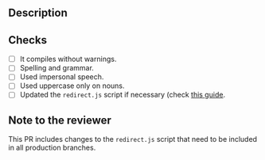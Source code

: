 <!--
This template reflects sections that must be included in new Pull requests.
Contributions from the community are really appreciated. If this is the case, please add the
"contribution" to properly track the Pull Request.

Please fill the table below. Feel free to extend it at your convenience.
-->
<!--
## Community contributions advice

We love our community contributions. First, we work with the numbered branches. The `master` branch is only updated when a new Wazuh release is done. We recommend making PRs from the actual branch. For instance, if Wazuh 3.11.4 is the latest release, the branch to be used is 3.11.

Anyway, if you contribute from the master branch, we will `cherry-pick` your commits to the numerated branch for you. 

Thanks!
-->

## Description

<!--
Add a clear description of how the problem has been solved. 
If your PR closes an issue, please use the "closes" keyword indicating the issue. 
-->

## Checks
- [ ] It compiles without warnings.
- [ ] Spelling and grammar. 
- [ ] Used impersonal speech. 
- [ ] Used uppercase only on nouns. 
- [ ] Updated the `redirect.js` script if necessary (check [this guide](https://github.com/wazuh/wazuh-documentation/blob/master/guide/redirections.md).

<!--
Leave the following note if you made any changes to the redirect.js script. Remove it otherwise.
-->

## Note to the reviewer

This PR includes changes to the `redirect.js` script that need to be included in all production branches.
